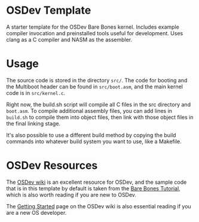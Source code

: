 # OSDev Template
A starter template for the OSDev Bare Bones kernel. Includes example compiler invocation and preinstalled tools useful for development. Uses clang as a C compiler and NASM as the assembler.
# Usage
The source code is stored in the directory `src/`. The code for booting and the Multiboot header can be found in `src/boot.asm`, and the main kernel code is in `src/kernel.c`.

Right now, the build.sh script will compile all C files in the src directory and `boot.asm`. To compile additional assembly files, you can add lines in `build.sh` to compile them into object files, then link with those object files in the final linking stage.

It's also possible to use a different build method by copying the build commands into whatever build system you want to use, like a Makefile.

# OSDev Resources
The [OSDev wiki](https://wiki.osdev.org/) is an excellent resource for OSDev, and the sample code that is in this template by default is taken from the [Bare Bones Tutorial](https://wiki.osdev.org/Bare_Bones), which is also worth reading if you are new to OSDev.

The [Getting Started](https://wiki.osdev.org/Getting_Started) page on the OSDev wiki is also essential reading if you are a new OS developer.

